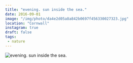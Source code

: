 ```yaml
---
title: "evening. sun inside the sea."
date: 2016-09-01
image: "/img/photo/da4e2d05a8a842b0697f456330027323.jpg"
location: "Cornwall"
instagram: true
draft: false
tags:
 - nature
---
```


![evening. sun inside the sea.](/img/photo/da4e2d05a8a842b0697f456330027323.jpg)

